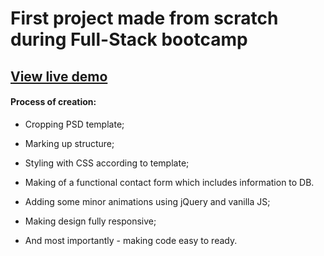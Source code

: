 # First project made from scratch during Full-Stack bootcamp
## [View live demo](https://hedragris.github.io/VCS-projektas/)
#### Process of creation:
- Cropping PSD template;
- Marking up structure;
- Styling with CSS according to template;
- Making of a functional contact form which includes information to DB.
- Adding some minor animations using jQuery and vanilla JS;
- Making design fully responsive;

- And most importantly - making code easy to ready.



